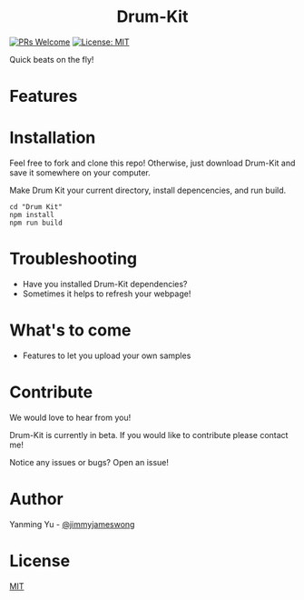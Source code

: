 <p align="center">
  
  <h1 align="center">Drum-Kit</h1>
</p>

[![PRs Welcome](https://img.shields.io/badge/PRs-welcome-brightgreen.svg)](https://github.com/oslabs-beta/Svelcro/pulls)
[![License: MIT](https://img.shields.io/badge/License-MIT-blue.svg)]()

<!-- [![Version 1.0.0](https://img.shields.io/github/manifest-json/v/svelcro/main)]() -->

Quick beats on the fly!

# Features

# Installation

Feel free to fork and clone this repo! Otherwise, just download Drum-Kit and save it somewhere on your computer.

Make Drum Kit your current directory, install depencencies, and run build.

```
cd "Drum Kit"
npm install
npm run build
```

# Troubleshooting

- Have you installed Drum-Kit dependencies?
- Sometimes it helps to refresh your webpage!

# What's to come

- Features to let you upload your own samples

# Contribute

We would love to hear from you!

Drum-Kit is currently in beta. If you would like to contribute please contact me!

Notice any issues or bugs? Open an issue!

# Author

Yanming Yu - [@jimmyjameswong](https://github.com/jimmyjameswong)

# License

[MIT](./docs/LICENSE.md)
